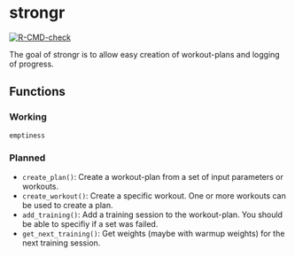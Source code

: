 
<!-- README.md is generated from README.Rmd. Please edit that file -->

# strongr

<!-- badges: start -->

[![R-CMD-check](https://github.com/kdschneider/strongr/actions/workflows/r-check-standard.yaml/badge.svg)](https://github.com/kdschneider/strongr/actions/workflows/r-check-standard.yaml)
<!-- badges: end -->

The goal of strongr is to allow easy creation of workout-plans and
logging of progress.

## Functions

### Working

`emptiness`

### Planned

-   `create_plan()`: Create a workout-plan from a set of input
    parameters or workouts.
-   `create_workout()`: Create a specific workout. One or more workouts
    can be used to create a plan.
-   `add_training()`: Add a training session to the workout-plan. You
    should be able to specifiy if a set was failed.
-   `get_next_training()`: Get weights (maybe with warmup weights) for
    the next training session.

